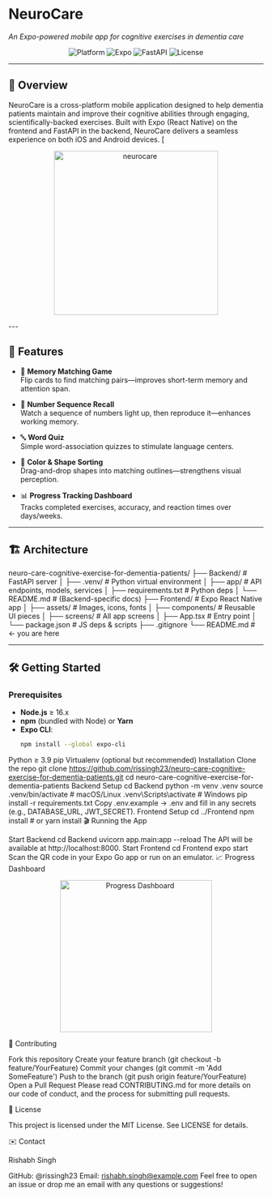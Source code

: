 # NeuroCare  
*An Expo-powered mobile app for cognitive exercises in dementia care*

<p align="center">
  <!-- Swap these out with real badges/screenshots when ready -->
  <img src="https://img.shields.io/badge/Platform-iOS%20%7C%20Android-blue.svg" alt="Platform" />
  <img src="https://img.shields.io/badge/Expo-Managed%20Workflow-yellow.svg" alt="Expo" />
  <img src="https://img.shields.io/badge/Backend-FastAPI-green.svg" alt="FastAPI" />
  <img src="https://img.shields.io/badge/License-MIT-lightgrey.svg" alt="License" />
</p>

---

## 🎯 Overview

NeuroCare is a cross-platform mobile application designed to help dementia patients maintain and improve their cognitive abilities through engaging, scientifically-backed exercises. Built with Expo (React Native) on the frontend and FastAPI in the backend, NeuroCare delivers a seamless experience on both iOS and Android devices.
[
<p align="center">
  <!-- Placeholder for a hero screenshot -->
<img width="324" alt="neurocare" src="https://github.com/user-attachments/assets/297568c8-bc47-4c6e-940b-2182c5dccc45" />

</p>
---

## 🚀 Features

- 🧠 **Memory Matching Game**  
  Flip cards to find matching pairs—improves short-term memory and attention span.

- 🔢 **Number Sequence Recall**  
  Watch a sequence of numbers light up, then reproduce it—enhances working memory.

- 🔤 **Word Quiz**  
  Simple word-association quizzes to stimulate language centers.

- 🎨 **Color & Shape Sorting**  
  Drag-and-drop shapes into matching outlines—strengthens visual perception.

- 📊 **Progress Tracking Dashboard**  
  Tracks completed exercises, accuracy, and reaction times over days/weeks.

---

## 🏗 Architecture

neuro-care-cognitive-exercise-for-dementia-patients/
├── Backend/ # FastAPI server
│ ├── .venv/ # Python virtual environment
│ ├── app/ # API endpoints, models, services
│ ├── requirements.txt # Python deps
│ └── README.md # (Backend-specific docs)
├── Frontend/ # Expo React Native app
│ ├── assets/ # Images, icons, fonts
│ ├── components/ # Reusable UI pieces
│ ├── screens/ # All app screens
│ ├── App.tsx # Entry point
│ └── package.json # JS deps & scripts
├── .gitignore
└── README.md # ← you are here


---

## 🛠️ Getting Started

### Prerequisites

- **Node.js** ≥ 16.x  
- **npm** (bundled with Node) or **Yarn**  
- **Expo CLI**:  
  ```bash
  npm install --global expo-cli
Python ≥ 3.9
pip
Virtualenv (optional but recommended)
Installation
Clone the repo
git clone https://github.com/rissingh23/neuro-care-cognitive-exercise-for-dementia-patients.git
cd neuro-care-cognitive-exercise-for-dementia-patients
Backend Setup
cd Backend
python -m venv .venv
source .venv/bin/activate         # macOS/Linux
.venv\Scripts\activate            # Windows
pip install -r requirements.txt
Copy .env.example → .env and fill in any secrets (e.g., DATABASE_URL, JWT_SECRET).
Frontend Setup
cd ../Frontend
npm install                       # or yarn install
🎬 Running the App

Start Backend
cd Backend
uvicorn app.main:app --reload
The API will be available at http://localhost:8000.
Start Frontend
cd Frontend
expo start
Scan the QR code in your Expo Go app or run on an emulator.
📈 Progress Dashboard

<p align="center"> <!-- Placeholder for a chart or dashboard screenshot --> <img src="./screenshots/dashboard.png" alt="Progress Dashboard" width="300" /> </p>
🤝 Contributing

Fork this repository
Create your feature branch (git checkout -b feature/YourFeature)
Commit your changes (git commit -m 'Add SomeFeature')
Push to the branch (git push origin feature/YourFeature)
Open a Pull Request
Please read CONTRIBUTING.md for more details on our code of conduct, and the process for submitting pull requests.

📄 License

This project is licensed under the MIT License. See LICENSE for details.

✉️ Contact

Rishabh Singh

GitHub: @rissingh23
Email: rishabh.singh@example.com
Feel free to open an issue or drop me an email with any questions or suggestions!
